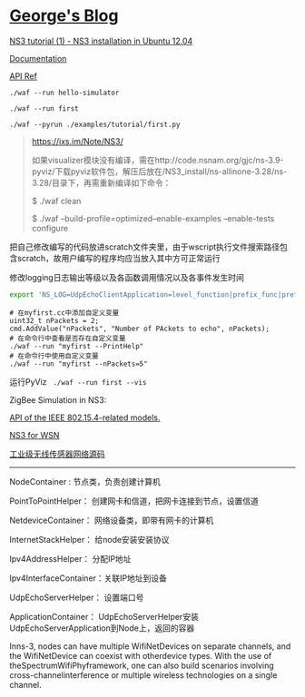 # [George's Blog](http://zhua0404.blogspot.com/)

[NS3 tutorial (1) - NS3 installation in Ubuntu 12.04](http://zhua0404.blogspot.com/2014/07/ns3-tutorial-1-ns3-installation-in.html)

[Documentation](https://www.nsnam.org/releases/ns-3-30/documentation/)

[API Ref](https://www.nsnam.org/doxygen/group__lr-wpan.html)

```./waf --run hello-simulator```

```./waf --run first```

```./waf --pyrun ./examples/tutorial/first.py```

> https://ixs.im/Note/NS3/
>
> 如果visualizer模块没有编译，需在http://code.nsnam.org/gjc/ns-3.9-pyviz/下载pyviz软件包，解压后放在/NS3_install/ns-allinone-3.28/ns-3.28/目录下，再需重新编译如下命令：
>
> $ ./waf clean
>
> $ ./waf –build-profile=optimized–enable-examples –enable-tests configure

把自己修改编写的代码放进scratch文件夹里，由于wscript执行文件搜索路径包含scratch，故用户编写的程序均应当放入其中方可正常运行

修改logging日志输出等级以及各函数调用情况以及各事件发生时间

```bash
export 'NS_LOG=UdpEchoClientApplication=level_function|prefix_func|prefix_time:UdpEchoServerApplication=level_all|prefix_func|prefix_time'
```

```
# 在myfirst.cc中添加自定义变量
uint32_t nPackets = 2;
cmd.AddValue("nPackets", "Number of PAckets to echo", nPackets);
# 在命令行中查看是否存在自定义变量
./waf --run "myfirst --PrintHelp"
# 在命令行中使用自定义变量
./waf --run "myfirst --nPackets=5"
```

运行PyViz ``` ./waf --run first --vis```



ZigBee Simulation in NS3: 

[API of the IEEE 802.15.4-related models.](https://www.nsnam.org/doxygen/group__lr-wpan.html)

[NS3 for WSN](http://ns3simulation.com/ns3-for-wsn/)

[工业级无线传感器网络源码](https://github.com/ggmessier/ns3-isa100.11a/tree/e2c05c7e5679d96864849284979ef1ee93acc97a)





---

NodeContainer : 节点类，负责创建计算机

PointToPointHelper： 创建网卡和信道，把网卡连接到节点，设置信道

NetdeviceContainer： 网络设备类，即带有网卡的计算机

InternetStackHelper： 给node安装安装协议

Ipv4AddressHelper： 分配IP地址

Ipv4InterfaceContainer：关联IP地址到设备

UdpEchoServerHelper： 设置端口号

ApplicationContainer： UdpEchoServerHelper安装UdpEchoServerApplication到Node上，返回的容器



Inns-3, nodes can have multiple WifiNetDevices on separate channels, and the WifiNetDevice can coexist with otherdevice types. With the use of theSpectrumWifiPhyframework, one can also build scenarios involving cross-channelinterference or multiple wireless technologies on a single channel.

